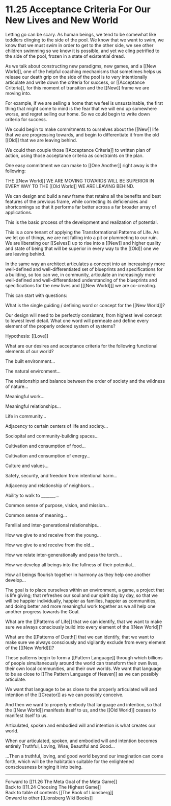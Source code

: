 # 11.25 Acceptance Criteria For Our New Lives and New World

Letting go can be scary. As human beings, we tend to be somewhat like toddlers clinging to the side of the pool. We know that we want to swim, we know that we must swim in order to get to the other side, we see other children swimming so we know it is possible, and yet we cling petrified to the side of the pool, frozen in a state of existential dread.

As we talk about constructing new paradigms, new games, and a [[New World]], one of the helpful coaching mechanisms that sometimes helps us release our death grip on the side of the pool is to very intentionally articulate and write down the criteria for success, or [[Acceptance Criteria]], for this moment of transition and the [[New]] frame we are moving into.

For example, if we are selling a home that we feel is unsustainable, the first thing that might come to mind is the fear that we will end up somewhere worse, and regret selling our home. So we could begin to write down criteria for success.

We could begin to make commitments to ourselves about the [[New]] life that we are progressing towards, and begin to differentiate it from the old [[Old]] that we are leaving behind.

We could then couple those [[Acceptance Criteria]] to written plan of action, using those acceptance criteria as constraints on the plan.

One easy commitment we can make to [[One Another]] right away is the following:  

THE [[New World]] WE ARE MOVING TOWARDS WILL BE SUPERIOR IN EVERY WAY TO THE [[Old World]] WE ARE LEAVING BEHIND.

We can design and build a new frame that retains all the benefits and best features of the previous frame, while correcting its deficiencies and shortcomings so that it performs far better across a far broader array of applications.

This is the basic process of the development and realization of potential.

This is a core tenant of applying the Transformational Patterns of Life. As we let go of things, we are not falling into a pit or plummeting to our ruin. We are liberating our [[Selves]] up to rise into a [[New]] and higher quality and state of being that will be superior in every way to the [[Old]] one we are leaving behind.

In the same way an architect articulates a concept into an increasingly more well-defined and well-differentiated set of blueprints and specifications for a building, so too can we, in community, articulate an increasingly more well-defined and well-differentiated understanding of the blueprints and specifications for the new lives and [[[New World]]] we are co-creating.

This can start with questions:

What is the single guiding / defining word or concept for the [[New World]]? 

Our design will need to be perfectly consistent, from highest level concept to lowest level detail. What one word will permeate and define every element of the properly ordered system of systems?

Hypothesis: [[Love]]

What are our desires and acceptance criteria for the following functional elements of our world?

The built environment…

The natural environment…

The relationship and balance between the order of society and the wildness of nature…

Meaningful work…

Meaningful relationships…

Life in community…

Adjacency to certain centers of life and society…

Sociopital and community-building spaces…

Cultivation and consumption of food…

Cultivation and consumption of energy…

Culture and values…

Safety, security, and freedom from intentional harm…

Adjacency and relationship of neighbors…

Ability to walk to _______…

Common sense of purpose, vision, and mission…

Common sense of meaning…

Familial and inter-generational relationships…

How we give to and receive from the young…

How we give to and receive from the old…

How we relate inter-generationally and pass the torch…

How we develop all beings into the fullness of their potential…

How all beings flourish together in harmony as they help one another develop…

The goal is to place ourselves within an environment, a game, a project that is life giving; that refreshes our soul and our spirit day by day, so that we will be happier individually, happier as families, happier as communities, and doing better and more meaningful work together as we all help one another progress towards the Goal.

What are the [[Patterns of Life]] that we can identify, that we want to make sure we always consciously build into every element of the [[New World]]?

What are the [[Patterns of Death]] that we can identify, that we want to make sure we always consciously and vigilantly exclude from every element of the [[[New World]]]?

These patterns begin to form a [[Pattern Language]] through which billions of people simultaneously around the world can transform their own lives, their own local communities, and their own worlds. We want that language to be as close to [[The Pattern Language of Heaven]] as we can possibly articulate.

We want that language to be as close to the properly articulated will and intention of the [[Creator]] as we can possibly conceive.

And then we want to properly embody that language and intention, so that the [[New World]] manifests itself to us, and the [[Old World]] ceases to manifest itself to us.

Articulated, spoken and embodied will and intention is what creates our world.

When our articulated, spoken, and embodied will and intention becomes entirely Truthful, Loving, Wise, Beautiful and Good…

…Then a truthful, loving, and good world beyond our imagination can come forth, which will be the habitation suitable for the enlightened consciousness bringing it into being.

___

Forward to [[11.26 The Meta Goal of the Meta Game]]  
Back to [[11.24 Choosing The Highest Game]]  
Back to table of contents [[The Book of Lionsberg]]  
Onward to other [[Lionsberg Wiki Books]]  
